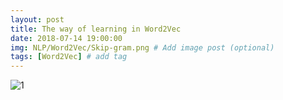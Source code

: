 ```yaml
---
layout: post
title: The way of learning in Word2Vec
date: 2018-07-14 19:00:00
img: NLP/Word2Vec/Skip-gram.png # Add image post (optional)
tags: [Word2Vec] # add tag
---
```


![1](https://imgur.com/a/DOfX000 )

    
    
  

